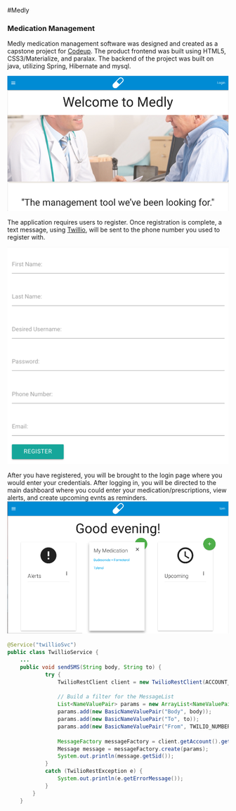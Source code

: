 #Medly
### Medication Management
Medly medication management software was designed and created as a
capstone project for [Codeup][1]. The product frontend was built
using HTML5, CSS3/Materialize, and paralax. The backend of the project
was built on java, utilizing Spring, Hibernate and mysql. 

![medly picture](src/main/resources/static/img/medly01.png "Medly")

The application requires users to register. Once registration is complete,
a text message, using [Twillio][2], will be sent to the phone number you used
to register with. 

![medly picture](src/main/resources/static/img/medly02.png "Medly")

After you have registered, you will be brought to the login page where 
you would enter your credentials. After logging in, you will be directed
to the main dashboard where you could enter your medication/prescriptions, view alerts,
and create upcoming evnts as reminders. 
![medly picture](src/main/resources/static/img/medly03.png "Medly")


[1]: http://www.codeup.com/    "Codeup" 
[2]: http://www.twillio.com/    "Twillio" 
[3]: http://www.codeup.com/    "Codeup" 

```java
@Service("twillioSvc")
public class TwillioService {
    ...
    public void sendSMS(String body, String to) {
            try {
                TwilioRestClient client = new TwilioRestClient(ACCOUNT_SID, AUTH_TOKEN);
    
                // Build a filter for the MessageList
                List<NameValuePair> params = new ArrayList<NameValuePair>();
                params.add(new BasicNameValuePair("Body", body));
                params.add(new BasicNameValuePair("To", to));
                params.add(new BasicNameValuePair("From", TWILIO_NUMBER));
    
                MessageFactory messageFactory = client.getAccount().getMessageFactory();
                Message message = messageFactory.create(params);
                System.out.println(message.getSid());
            }
            catch (TwilioRestException e) {
                System.out.println(e.getErrorMessage());
            }
        }
    }
```